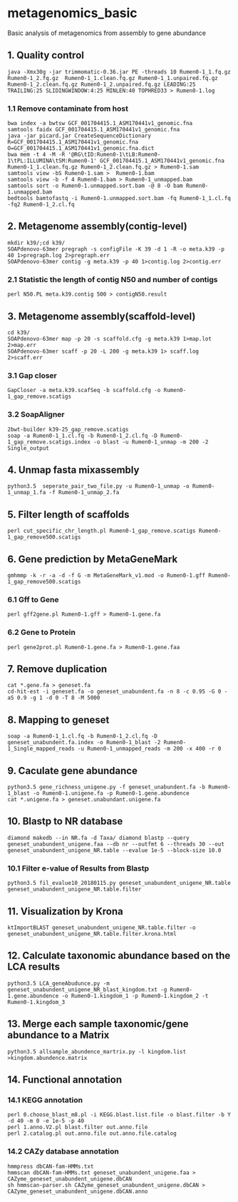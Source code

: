 # metagenomics_basic
Basic analysis of metagenomics from assembly to gene abundance    
## 1. Quality control    
`java -Xmx30g -jar trimmomatic-0.36.jar PE -threads 10 Rumen0-1_1.fq.gz Rumen0-1_2.fq.gz  Rumen0-1_1.clean.fq.gz Rumen0-1_1.unpaired.fq.gz Rumen0-1_2.clean.fq.gz Rumen0-1_2.unpaired.fq.gz LEADING:25 TRAILING:25 SLIDINGWINDOW:4:25 MINLEN:40 TOPHRED33 > Rumen0-1.log`   
### 1.1 Remove contaminate from host    
`bwa index -a bwtsw GCF_001704415.1_ASM170441v1_genomic.fna`   
`samtools faidx GCF_001704415.1_ASM170441v1_genomic.fna`   
`java -jar picard.jar CreateSequenceDictionary R=GCF_001704415.1_ASM170441v1_genomic.fna O=GCF_001704415.1_ASM170441v1_genomic.fna.dict`    
`bwa mem -t 4 -M -R '@RG\tID:Rumen0-1\tLB:Rumen0-1\tPL:ILLUMINA\tSM:Rumen0-1' GCF_001704415.1_ASM170441v1_genomic.fna Rumen0-1_1.clean.fq.gz Rumen0-1_2.clean.fq.gz > Rumen0-1.sam`     
`samtools view -bS Rumen0-1.sam >  Rumen0-1.bam`     
`samtools view -b -f 4 Rumen0-1.bam > Rumen0-1_unmapped.bam`    
`samtools sort -o Rumen0-1.unmapped.sort.bam -@ 8 -O bam Rumen0-1.unmapped.bam`   
`bedtools bamtofastq -i Rumen0-1.unmapped.sort.bam -fq Rumen0-1_1.cl.fq -fq2 Rumen0-1_2.cl.fq`    
## 2. Metagenome assembly(contig-level)   
`mkdir k39/;cd k39/`    
`SOAPdenovo-63mer pregraph -s configFile -K 39 -d 1 -R -o meta.k39 -p 40 1>pregraph.log 2>pregraph.err`   
`SOAPdenovo-63mer contig -g meta.k39 -p 40 1>contig.log 2>contig.err`   
### 2.1 Statistic the length of contig N50 and number of contigs    
`perl N50.PL meta.k39.contig 500 > contigN50.result`    
## 3. Metagenome assembly(scaffold-level)   
`cd k39/`   
`SOAPdenovo-63mer map -p 20 -s scaffold.cfg -g meta.k39 1>map.lot 2>map.err`    
`SOAPdenovo-63mer scaff -p 20 -L 200 -g meta.k39 1> scaff.log 2>scaff.err`    
### 3.1 Gap closer    
`GapCloser -a meta.k39.scafSeq -b scaffold.cfg -o Rumen0-1_gap_remove.scatigs`    
### 3.2 SoapAligner   
`2bwt-builder k39-25_gap_remove.scatigs`    
`soap -a Rumen0-1_1.cl.fq -b Rumen0-1_2.cl.fq -D Rumen0-1_gap_remove.scatigs.index -o blast -u Rumen0-1_unmap -m 200 -2 Single_output`    
## 4. Unmap fasta mixassembly    
`python3.5  seperate_pair_two_file.py -u Rumen0-1_unmap -o Rumen0-1_unmap_1.fa -f Rumen0-1_unmap_2.fa`    
## 5. Filter length of scaffolds    
`perl cut_specific_chr_length.pl Rumen0-1_gap_remove.scatigs Rumen0-1_gap_remove500.scatigs`    
## 6. Gene prediction by MetaGeneMark   
`gmhmmp -k -r -a -d -f G -m MetaGeneMark_v1.mod -o Rumen0-1.gff Rumen0-1_gap_remove500.scatigs`   
### 6.1 Gff to Gene   
`perl gff2gene.pl Rumen0-1.gff > Rumen0-1.gene.fa`    
### 6.2 Gene to Protein    
`perl gene2prot.pl Rumen0-1.gene.fa > Rumen0-1.gene.faa`    
## 7. Remove duplication    
`cat *.gene.fa > geneset.fa`    
`cd-hit-est -i geneset.fa -o geneset_unabundent.fa -n 8 -c 0.95 -G 0 -aS 0.9 -g 1 -d 0 -T 8 -M 5000`    
## 8. Mapping to geneset    
`soap -a Rumen0-1_1.cl.fq -b Rumen0-1_2.cl.fq -D geneset_unabundent.fa.index -o Rumen0-1_blast -2 Rumen0-1_Single_mapped_reads -u Rumen0-1_unmapped_reads -m 200 -x 400 -r 0`   
## 9. Caculate gene abundance   
`python3.5 gene_richness_unigene.py -f geneset_unabundent.fa -b Rumen0-1_blast -o Rumen0-1.unigene.fa -p Rumen0-1.gene.abundence`   
`cat *.unigene.fa > geneset.unabundant.unigene.fa`    
## 10. Blastp to NR database    
`diamond makedb --in NR.fa -d Taxa/
diamond blastp --query geneset_unabundent_unigene.faa --db nr --outfmt 6 --threads 30 --out geneset_unabundent_unigene_NR.table --evalue 1e-5 --block-size 10.0`    
### 10.1 Filter e-value of Results from Blastp    
`python3.5 fil_evalue10_20180115.py geneset_unabundent_unigene_NR.table geneset_unabundent_unigene_NR.table.filter`   
##  11. Visualization by Krona    
`ktImportBLAST geneset_unabundent_unigene_NR.table.filter -o geneset_unabundent_unigene_NR.table.filter.krona.html`   
##  12. Calculate taxonomic abundance based on the LCA results    
`python3.5 LCA_geneAbudunce.py -m geneset_unabundent_unigene_NR_blast_kingdom.txt -g Rumen0-1.gene.abundence -o Rumen0-1.kingdom_1 -p Rumen0-1.kingdom_2 -t Rumen0-1.kingdom_3`   
##  13. Merge each sample taxonomic/gene abundance to a Matrix    
`python3.5 allsample_abundence_martrix.py -l kingdom.list >kingdom.abundence.matrix`    
##  14. Functional annotation   
### 14.1 KEGG annotation    
`perl 0.choose_blast_m8.pl -i KEGG.blast.list.file -o blast.filter -b Y -d 40 -m 0 -e 1e-5 -p 40`   
`perl 1.anno.V2.pl blast.filter out.anno.file`    
`perl 2.catalog.pl out.anno.file out.anno.file.catalog`   
### 14.2  CAZy database annotation    
`hmmpress dbCAN-fam-HMMs.txt`   
`hmmscan dbCAN-fam-HMMs.txt geneset_unabundent_unigene.faa > CAZyme_geneset_unabundent_unigene.dbCAN`   
`sh hmmscan-parser.sh CAZyme_geneset_unabundent_unigene.dbCAN > CAZyme_geneset_unabundent_unigene.dbCAN.anno`   


